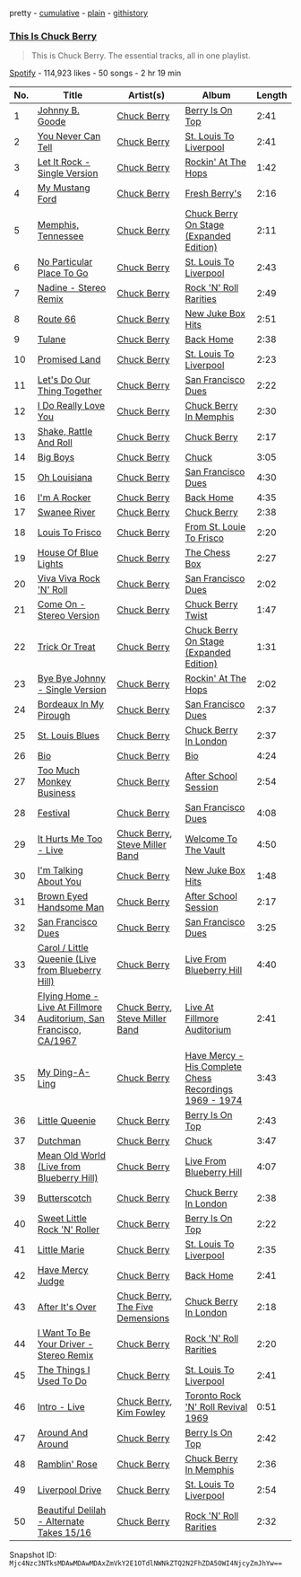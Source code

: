 pretty - [cumulative](/playlists/cumulative/37i9dQZF1DZ06evO1dAid2.md) - [plain](/playlists/plain/37i9dQZF1DZ06evO1dAid2) - [githistory](https://github.githistory.xyz/mackorone/spotify-playlist-archive/blob/main/playlists/plain/37i9dQZF1DZ06evO1dAid2)

### [This Is Chuck Berry](https://open.spotify.com/playlist/37i9dQZF1DZ06evO1dAid2)

> This is Chuck Berry\. The essential tracks, all in one playlist.

[Spotify](https://open.spotify.com/user/spotify) - 114,923 likes - 50 songs - 2 hr 19 min

| No. | Title | Artist(s) | Album | Length |
|---|---|---|---|---|
| 1 | [Johnny B\. Goode](https://open.spotify.com/track/2QfiRTz5Yc8DdShCxG1tB2) | [Chuck Berry](https://open.spotify.com/artist/293zczrfYafIItmnmM3coR) | [Berry Is On Top](https://open.spotify.com/album/6eedtCtCjibu80yOhylSGL) | 2:41 |
| 2 | [You Never Can Tell](https://open.spotify.com/track/6FT83pFXKhDlXDsNJFAHWz) | [Chuck Berry](https://open.spotify.com/artist/293zczrfYafIItmnmM3coR) | [St\. Louis To Liverpool](https://open.spotify.com/album/6ITR4bqkKZGyanAlQgXtyK) | 2:41 |
| 3 | [Let It Rock \- Single Version](https://open.spotify.com/track/2OCoH12t6olzx9bT1PEC8F) | [Chuck Berry](https://open.spotify.com/artist/293zczrfYafIItmnmM3coR) | [Rockin' At The Hops](https://open.spotify.com/album/48jzxU4WCz6726keexOGoe) | 1:42 |
| 4 | [My Mustang Ford](https://open.spotify.com/track/0IHYNEHVT1zMEeNOgvyg9B) | [Chuck Berry](https://open.spotify.com/artist/293zczrfYafIItmnmM3coR) | [Fresh Berry's](https://open.spotify.com/album/02JS9znmNXHp24jyQaimL6) | 2:16 |
| 5 | [Memphis, Tennessee](https://open.spotify.com/track/3UYtylPa55RqHS1YDGZoLs) | [Chuck Berry](https://open.spotify.com/artist/293zczrfYafIItmnmM3coR) | [Chuck Berry On Stage \(Expanded Edition\)](https://open.spotify.com/album/2bQQlbekyxsh1NaFw2qdlV) | 2:11 |
| 6 | [No Particular Place To Go](https://open.spotify.com/track/3qt3ybU6MScMxMKL2TYBvt) | [Chuck Berry](https://open.spotify.com/artist/293zczrfYafIItmnmM3coR) | [St\. Louis To Liverpool](https://open.spotify.com/album/6ITR4bqkKZGyanAlQgXtyK) | 2:43 |
| 7 | [Nadine \- Stereo Remix](https://open.spotify.com/track/5QHrCl8kOMIFOWYQQzHXFH) | [Chuck Berry](https://open.spotify.com/artist/293zczrfYafIItmnmM3coR) | [Rock 'N' Roll Rarities](https://open.spotify.com/album/1DILNh7maaYyKxe15V9xLq) | 2:49 |
| 8 | [Route 66](https://open.spotify.com/track/6TXnGAr6DLVYshIrMeP0lZ) | [Chuck Berry](https://open.spotify.com/artist/293zczrfYafIItmnmM3coR) | [New Juke Box Hits](https://open.spotify.com/album/66vytUOJAN0XG0AomrREtH) | 2:51 |
| 9 | [Tulane](https://open.spotify.com/track/5L5RO8srDgDnWcAAy2v5Br) | [Chuck Berry](https://open.spotify.com/artist/293zczrfYafIItmnmM3coR) | [Back Home](https://open.spotify.com/album/2JMArOghmqNZFFuWDvkSwY) | 2:38 |
| 10 | [Promised Land](https://open.spotify.com/track/2lDArps4owX3Q6rOIA4Osp) | [Chuck Berry](https://open.spotify.com/artist/293zczrfYafIItmnmM3coR) | [St\. Louis To Liverpool](https://open.spotify.com/album/6ITR4bqkKZGyanAlQgXtyK) | 2:23 |
| 11 | [Let's Do Our Thing Together](https://open.spotify.com/track/7cTrN7Jpg3RduYiH1HwQb8) | [Chuck Berry](https://open.spotify.com/artist/293zczrfYafIItmnmM3coR) | [San Francisco Dues](https://open.spotify.com/album/1gx9zPpDsECgKU5TUc7PbR) | 2:22 |
| 12 | [I Do Really Love You](https://open.spotify.com/track/2yJ5SBKkxC7MLHbrEPFQjK) | [Chuck Berry](https://open.spotify.com/artist/293zczrfYafIItmnmM3coR) | [Chuck Berry In Memphis](https://open.spotify.com/album/6YcMOYUcy7x4uOg7PasswM) | 2:30 |
| 13 | [Shake, Rattle And Roll](https://open.spotify.com/track/1JbHO0Kx2VsukFk0tEZVJt) | [Chuck Berry](https://open.spotify.com/artist/293zczrfYafIItmnmM3coR) | [Chuck Berry](https://open.spotify.com/album/22lITYheqEYw53CHJiQMgW) | 2:17 |
| 14 | [Big Boys](https://open.spotify.com/track/2Srwzgs6tbJDB4Sm8lUDI0) | [Chuck Berry](https://open.spotify.com/artist/293zczrfYafIItmnmM3coR) | [Chuck](https://open.spotify.com/album/74y5Z8TjHts4ATRMPZ7NLi) | 3:05 |
| 15 | [Oh Louisiana](https://open.spotify.com/track/0j4srnVsqW8qXpZ5zlwzoI) | [Chuck Berry](https://open.spotify.com/artist/293zczrfYafIItmnmM3coR) | [San Francisco Dues](https://open.spotify.com/album/1gx9zPpDsECgKU5TUc7PbR) | 4:30 |
| 16 | [I'm A Rocker](https://open.spotify.com/track/0x61kbCcvC8WqSihmQMgdA) | [Chuck Berry](https://open.spotify.com/artist/293zczrfYafIItmnmM3coR) | [Back Home](https://open.spotify.com/album/2JMArOghmqNZFFuWDvkSwY) | 4:35 |
| 17 | [Swanee River](https://open.spotify.com/track/0wkqsHA4zsWoY5y4EKLfoO) | [Chuck Berry](https://open.spotify.com/artist/293zczrfYafIItmnmM3coR) | [Chuck Berry](https://open.spotify.com/album/22lITYheqEYw53CHJiQMgW) | 2:38 |
| 18 | [Louis To Frisco](https://open.spotify.com/track/6H7OQEC6V2X0mB0ss3yrI8) | [Chuck Berry](https://open.spotify.com/artist/293zczrfYafIItmnmM3coR) | [From St\. Louie To Frisco](https://open.spotify.com/album/4qce3g6j5IGks63lY23eTD) | 2:20 |
| 19 | [House Of Blue Lights](https://open.spotify.com/track/2dp8UKD7PuF6UG0brvp8O2) | [Chuck Berry](https://open.spotify.com/artist/293zczrfYafIItmnmM3coR) | [The Chess Box](https://open.spotify.com/album/2U6uSo9qSTzQ9HytKNIZuO) | 2:27 |
| 20 | [Viva Viva Rock 'N' Roll](https://open.spotify.com/track/32KddGW46wnlpKbl62gqca) | [Chuck Berry](https://open.spotify.com/artist/293zczrfYafIItmnmM3coR) | [San Francisco Dues](https://open.spotify.com/album/1gx9zPpDsECgKU5TUc7PbR) | 2:02 |
| 21 | [Come On \- Stereo Version](https://open.spotify.com/track/5Ua8GaCh6GAOXu3zXJXyzQ) | [Chuck Berry](https://open.spotify.com/artist/293zczrfYafIItmnmM3coR) | [Chuck Berry Twist](https://open.spotify.com/album/2ZuKCxGEZsBByk0js4zfbx) | 1:47 |
| 22 | [Trick Or Treat](https://open.spotify.com/track/4iTanMp15eReVbBMeQILEY) | [Chuck Berry](https://open.spotify.com/artist/293zczrfYafIItmnmM3coR) | [Chuck Berry On Stage \(Expanded Edition\)](https://open.spotify.com/album/2bQQlbekyxsh1NaFw2qdlV) | 1:31 |
| 23 | [Bye Bye Johnny \- Single Version](https://open.spotify.com/track/6qIMhhXZckFxcWLzevDQaz) | [Chuck Berry](https://open.spotify.com/artist/293zczrfYafIItmnmM3coR) | [Rockin' At The Hops](https://open.spotify.com/album/48jzxU4WCz6726keexOGoe) | 2:02 |
| 24 | [Bordeaux In My Pirough](https://open.spotify.com/track/3RVH1OQ7AH4A4iac4MzqLT) | [Chuck Berry](https://open.spotify.com/artist/293zczrfYafIItmnmM3coR) | [San Francisco Dues](https://open.spotify.com/album/1gx9zPpDsECgKU5TUc7PbR) | 2:37 |
| 25 | [St\. Louis Blues](https://open.spotify.com/track/0tsgFZdGoCVMeaXVmnrWbF) | [Chuck Berry](https://open.spotify.com/artist/293zczrfYafIItmnmM3coR) | [Chuck Berry In London](https://open.spotify.com/album/7iSQ8Jg0DA18JCl4SqpDEW) | 2:37 |
| 26 | [Bio](https://open.spotify.com/track/0bfxTlDQs6QGfwGNCiXVWE) | [Chuck Berry](https://open.spotify.com/artist/293zczrfYafIItmnmM3coR) | [Bio](https://open.spotify.com/album/1xp040eLv4xv5lP1JOOeFU) | 4:24 |
| 27 | [Too Much Monkey Business](https://open.spotify.com/track/0aS1p8fwu06q47zUdShfAv) | [Chuck Berry](https://open.spotify.com/artist/293zczrfYafIItmnmM3coR) | [After School Session](https://open.spotify.com/album/74l3iTVn21XoY6VZJ0FpkH) | 2:54 |
| 28 | [Festival](https://open.spotify.com/track/5mamyGJMka04qxtY1vtfWG) | [Chuck Berry](https://open.spotify.com/artist/293zczrfYafIItmnmM3coR) | [San Francisco Dues](https://open.spotify.com/album/1gx9zPpDsECgKU5TUc7PbR) | 4:08 |
| 29 | [It Hurts Me Too \- Live](https://open.spotify.com/track/3k0nHXQLlpb9qyXdUKiIaL) | [Chuck Berry](https://open.spotify.com/artist/293zczrfYafIItmnmM3coR), [Steve Miller Band](https://open.spotify.com/artist/6QtGlUje9TIkLrgPZrESuk) | [Welcome To The Vault](https://open.spotify.com/album/7i36DC6cqbbOTH9S2XktgN) | 4:50 |
| 30 | [I'm Talking About You](https://open.spotify.com/track/4Qz94VdIvKAmtBIyuoAZW9) | [Chuck Berry](https://open.spotify.com/artist/293zczrfYafIItmnmM3coR) | [New Juke Box Hits](https://open.spotify.com/album/66vytUOJAN0XG0AomrREtH) | 1:48 |
| 31 | [Brown Eyed Handsome Man](https://open.spotify.com/track/2KIz4ileT7mvzFhAR8U5gS) | [Chuck Berry](https://open.spotify.com/artist/293zczrfYafIItmnmM3coR) | [After School Session](https://open.spotify.com/album/74l3iTVn21XoY6VZJ0FpkH) | 2:17 |
| 32 | [San Francisco Dues](https://open.spotify.com/track/2ksmbGi6N2xe3ToE6V7rsd) | [Chuck Berry](https://open.spotify.com/artist/293zczrfYafIItmnmM3coR) | [San Francisco Dues](https://open.spotify.com/album/1gx9zPpDsECgKU5TUc7PbR) | 3:25 |
| 33 | [Carol / Little Queenie \(Live from Blueberry Hill\)](https://open.spotify.com/track/2KeDv0gOVD8afM2NhToKqs) | [Chuck Berry](https://open.spotify.com/artist/293zczrfYafIItmnmM3coR) | [Live From Blueberry Hill](https://open.spotify.com/album/7e9MQMnwlh4dsIujqbIYPJ) | 4:40 |
| 34 | [Flying Home \- Live At Fillmore Auditorium, San Francisco, CA/1967](https://open.spotify.com/track/3eswSYTPy8wMVWcc05cLpv) | [Chuck Berry](https://open.spotify.com/artist/293zczrfYafIItmnmM3coR), [Steve Miller Band](https://open.spotify.com/artist/6QtGlUje9TIkLrgPZrESuk) | [Live At Fillmore Auditorium](https://open.spotify.com/album/5FJCM8i8sWEjra1sXI9mIQ) | 2:41 |
| 35 | [My Ding\-A\-Ling](https://open.spotify.com/track/2L8mIvM1OwkJyGb3WwDFT3) | [Chuck Berry](https://open.spotify.com/artist/293zczrfYafIItmnmM3coR) | [Have Mercy \- His Complete Chess Recordings 1969 \- 1974](https://open.spotify.com/album/27q84AdiSVhTtrGOwwoMIW) | 3:43 |
| 36 | [Little Queenie](https://open.spotify.com/track/0OA0lBeSRzpXyAbv8iTXw6) | [Chuck Berry](https://open.spotify.com/artist/293zczrfYafIItmnmM3coR) | [Berry Is On Top](https://open.spotify.com/album/6eedtCtCjibu80yOhylSGL) | 2:43 |
| 37 | [Dutchman](https://open.spotify.com/track/2frsHNDxTSKVM7nPPUdtIk) | [Chuck Berry](https://open.spotify.com/artist/293zczrfYafIItmnmM3coR) | [Chuck](https://open.spotify.com/album/74y5Z8TjHts4ATRMPZ7NLi) | 3:47 |
| 38 | [Mean Old World \(Live from Blueberry Hill\)](https://open.spotify.com/track/3aE0i39IoZfDFINyQJ4SpC) | [Chuck Berry](https://open.spotify.com/artist/293zczrfYafIItmnmM3coR) | [Live From Blueberry Hill](https://open.spotify.com/album/7e9MQMnwlh4dsIujqbIYPJ) | 4:07 |
| 39 | [Butterscotch](https://open.spotify.com/track/5BIE8dluPeZeets1wQ1Rjz) | [Chuck Berry](https://open.spotify.com/artist/293zczrfYafIItmnmM3coR) | [Chuck Berry In London](https://open.spotify.com/album/7iSQ8Jg0DA18JCl4SqpDEW) | 2:38 |
| 40 | [Sweet Little Rock 'N' Roller](https://open.spotify.com/track/5a38im3bvcPzWWIuMegbTe) | [Chuck Berry](https://open.spotify.com/artist/293zczrfYafIItmnmM3coR) | [Berry Is On Top](https://open.spotify.com/album/6eedtCtCjibu80yOhylSGL) | 2:22 |
| 41 | [Little Marie](https://open.spotify.com/track/3Hh5o5GUOveghI5l7DrvgT) | [Chuck Berry](https://open.spotify.com/artist/293zczrfYafIItmnmM3coR) | [St\. Louis To Liverpool](https://open.spotify.com/album/6ITR4bqkKZGyanAlQgXtyK) | 2:35 |
| 42 | [Have Mercy Judge](https://open.spotify.com/track/3uGQF4XUYwF386cnx84Zjg) | [Chuck Berry](https://open.spotify.com/artist/293zczrfYafIItmnmM3coR) | [Back Home](https://open.spotify.com/album/2JMArOghmqNZFFuWDvkSwY) | 2:41 |
| 43 | [After It's Over](https://open.spotify.com/track/1s0aTfvrUjpVwHZC8WMcds) | [Chuck Berry](https://open.spotify.com/artist/293zczrfYafIItmnmM3coR), [The Five Demensions](https://open.spotify.com/artist/354cBlEcGSDQVkiFUMJb4q) | [Chuck Berry In London](https://open.spotify.com/album/7iSQ8Jg0DA18JCl4SqpDEW) | 2:18 |
| 44 | [I Want To Be Your Driver \- Stereo Remix](https://open.spotify.com/track/4Cjk1HEvrSpIX0VemdFQyM) | [Chuck Berry](https://open.spotify.com/artist/293zczrfYafIItmnmM3coR) | [Rock 'N' Roll Rarities](https://open.spotify.com/album/1DILNh7maaYyKxe15V9xLq) | 2:20 |
| 45 | [The Things I Used To Do](https://open.spotify.com/track/1SN4rhqg4U3mlS6oxSP1jZ) | [Chuck Berry](https://open.spotify.com/artist/293zczrfYafIItmnmM3coR) | [St\. Louis To Liverpool](https://open.spotify.com/album/6ITR4bqkKZGyanAlQgXtyK) | 2:41 |
| 46 | [Intro \- Live](https://open.spotify.com/track/095WJDgl4V3FCjak55NUYl) | [Chuck Berry](https://open.spotify.com/artist/293zczrfYafIItmnmM3coR), [Kim Fowley](https://open.spotify.com/artist/6AgAlEkTLN4m5ZERuhiWnk) | [Toronto Rock 'N' Roll Revival 1969](https://open.spotify.com/album/73nLDkfjI8BrtGYroJ2m6x) | 0:51 |
| 47 | [Around And Around](https://open.spotify.com/track/39AyLDOmmidKqmwvkNfnD9) | [Chuck Berry](https://open.spotify.com/artist/293zczrfYafIItmnmM3coR) | [Berry Is On Top](https://open.spotify.com/album/6eedtCtCjibu80yOhylSGL) | 2:42 |
| 48 | [Ramblin' Rose](https://open.spotify.com/track/411K0FJ0dHHCqxy6S3lOvC) | [Chuck Berry](https://open.spotify.com/artist/293zczrfYafIItmnmM3coR) | [Chuck Berry In Memphis](https://open.spotify.com/album/6YcMOYUcy7x4uOg7PasswM) | 2:36 |
| 49 | [Liverpool Drive](https://open.spotify.com/track/4mES1b0btx9sJcIgmYQuNd) | [Chuck Berry](https://open.spotify.com/artist/293zczrfYafIItmnmM3coR) | [St\. Louis To Liverpool](https://open.spotify.com/album/6ITR4bqkKZGyanAlQgXtyK) | 2:54 |
| 50 | [Beautiful Delilah \- Alternate Takes 15/16](https://open.spotify.com/track/4RdZsxHKdBVjRj1PgcCe4h) | [Chuck Berry](https://open.spotify.com/artist/293zczrfYafIItmnmM3coR) | [Rock 'N' Roll Rarities](https://open.spotify.com/album/1DILNh7maaYyKxe15V9xLq) | 2:32 |

Snapshot ID: `Mjc4Nzc3NTksMDAwMDAwMDAxZmVkY2E1OTdlNWNkZTQ2N2FhZDA5OWI4NjcyZmJhYw==`
